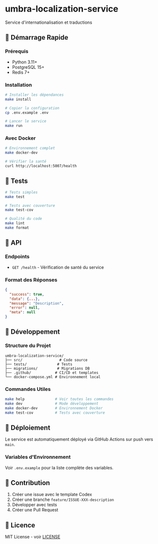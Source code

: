 # umbra-localization-service

Service d'internationalisation et traductions

## 🚀 Démarrage Rapide

### Prérequis
- Python 3.11+
- PostgreSQL 15+
- Redis 7+

### Installation
```bash
# Installer les dépendances
make install

# Copier la configuration
cp .env.example .env

# Lancer le service
make run
```

### Avec Docker
```bash
# Environnement complet
make docker-dev

# Vérifier la santé
curl http://localhost:5007/health
```

## 🧪 Tests

```bash
# Tests simples
make test

# Tests avec couverture
make test-cov

# Qualité du code
make lint
make format
```

## 📡 API

### Endpoints

- `GET /health` - Vérification de santé du service

### Format des Réponses

```json
{
  "success": true,
  "data": {...},
  "message": "Description",
  "error": null,
  "meta": null
}
```

## 🔧 Développement

### Structure du Projet
```
umbra-localization-service/
├── src/                 # Code source
├── tests/              # Tests
├── migrations/         # Migrations DB
├── .github/           # CI/CD et templates
└── docker-compose.yml # Environnement local
```

### Commandes Utiles
```bash
make help              # Voir toutes les commandes
make dev               # Mode développement
make docker-dev        # Environnement Docker
make test-cov          # Tests avec couverture
```

## 🚀 Déploiement

Le service est automatiquement déployé via GitHub Actions sur push vers `main`.

### Variables d'Environnement

Voir `.env.example` pour la liste complète des variables.

## 🤝 Contribution

1. Créer une issue avec le template Codex
2. Créer une branche `feature/ISSUE-XXX-description`
3. Développer avec tests
4. Créer une Pull Request

## 📄 Licence

MIT License - voir [LICENSE](LICENSE)
